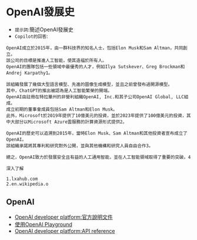 # OpenAI發展史
- `提示詞`:簡述OpenAI發展史
- `Copilot的回答`:
```
OpenAI成立於2015年，由一群科技界的知名人士，包括Elon Musk和Sam Altman，共同創立。
該公司的目標是推進人工智能，使其造福於所有人。
OpenAI的團隊包括一些領域中最優秀的人才，例如Ilya Sutskever、Greg Brockman和Andrej Karpathy1。

該組織發展了幾個大型語言模型、先進的圖像生成模型，並且之前曾發布過開源模型。
其中，ChatGPT的推出被認為是人工智能繁榮的開端。
OpenAI由註冊在特拉華州的非營利組織OpenAI, Inc.和其子公司OpenAI Global, LLC組成。
成立初期的董事會成員包括Sam Altman和Elon Musk。
此外，Microsoft於2019年提供了10億美元的投資，並於2023年提供了100億美元的投資，其中大部分以Microsoft Azure雲服務的計算資源形式提供2。

OpenAI的歷史可以追溯到2015年，當時Elon Musk、Sam Altman和其他投資者宣布成立了OpenAI。
該組織承諾將其專利和研究對外公開，並與其他機構和研究人員自由合作3。

總之，OpenAI致力於發展安全且有益的人工通用智能，並在人工智能領域取得了重要的突破。4

深入了解

1.lxahub.com
2.en.wikipedia.o
```
## OpenAI
- [OpenAI developer platform:官方說明文件](https://platform.openai.com/docs/overview)
- [使用OpenAI Playground](https://platform.openai.com/playground)
- [OpenAI developer platform:API reference](https://platform.openai.com/docs/api-reference)
